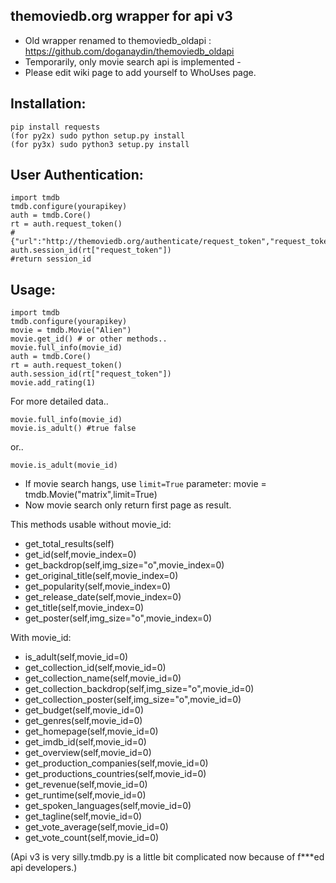 themoviedb.org wrapper for api v3
---

- Old wrapper renamed to themoviedb_oldapi : https://github.com/doganaydin/themoviedb_oldapi
- Temporarily, only movie search api is implemented -
- Please edit wiki page to add yourself to WhoUses page.

Installation:
---

    pip install requests
    (for py2x) sudo python setup.py install
    (for py3x) sudo python3 setup.py install

User Authentication:
---

    import tmdb
    tmdb.configure(yourapikey)
    auth = tmdb.Core()
    rt = auth.request_token()
    #{"url":"http://themoviedb.org/authenticate/request_token","request_token":"requested_token"}
    auth.session_id(rt["request_token"])
    #return session_id


Usage:
---

    import tmdb
    tmdb.configure(yourapikey)
    movie = tmdb.Movie("Alien")
    movie.get_id() # or other methods..
    movie.full_info(movie_id)
    auth = tmdb.Core()
    rt = auth.request_token()
    auth.session_id(rt["request_token"])
    movie.add_rating(1)

For more detailed data..

    movie.full_info(movie_id)
    movie.is_adult() #true false

or..

    movie.is_adult(movie_id)
    
- If movie search hangs, use `limit=True` parameter:
    movie = tmdb.Movie("matrix",limit=True)
- Now movie search only return first page as result.

This methods usable without movie_id:

+ get_total_results(self)
+ get_id(self,movie_index=0)
+ get_backdrop(self,img_size="o",movie_index=0)
+ get_original_title(self,movie_index=0)
+ get_popularity(self,movie_index=0)
+ get_release_date(self,movie_index=0)
+ get_title(self,movie_index=0)
+ get_poster(self,img_size="o",movie_index=0)

With movie_id:

+ is_adult(self,movie_id=0)
+ get_collection_id(self,movie_id=0)
+ get_collection_name(self,movie_id=0)
+ get_collection_backdrop(self,img_size="o",movie_id=0)
+ get_collection_poster(self,img_size="o",movie_id=0)
+ get_budget(self,movie_id=0)
+ get_genres(self,movie_id=0)
+ get_homepage(self,movie_id=0)
+ get_imdb_id(self,movie_id=0)
+ get_overview(self,movie_id=0)
+ get_production_companies(self,movie_id=0)
+ get_productions_countries(self,movie_id=0)
+ get_revenue(self,movie_id=0)
+ get_runtime(self,movie_id=0)
+ get_spoken_languages(self,movie_id=0)
+ get_tagline(self,movie_id=0)
+ get_vote_average(self,movie_id=0)
+ get_vote_count(self,movie_id=0)



(Api v3 is very silly.tmdb.py is a little bit complicated now because of f***ed api developers.)